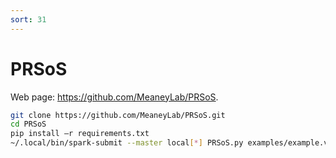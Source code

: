 ```yaml
---
sort: 31
---
```


# PRSoS

Web page: https://github.com/MeaneyLab/PRSoS.

```bash
git clone https://github.com/MeaneyLab/PRSoS.git
cd PRSoS
pip install –r requirements.txt
~/.local/bin/spark-submit --master local[*] PRSoS.py examples/example.vcf examples/gwasfile.txt test_output
```
